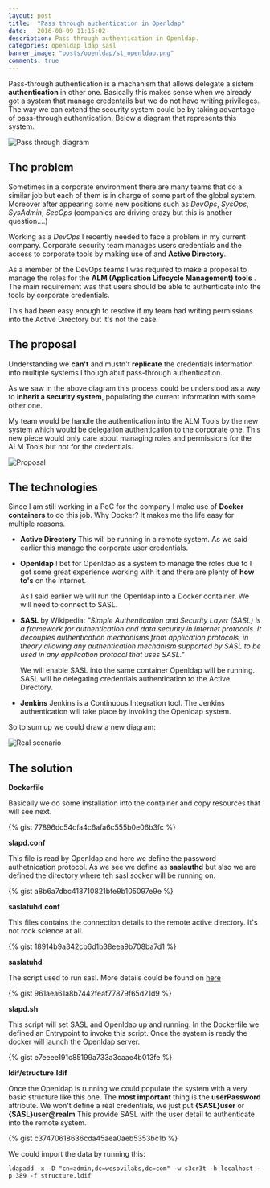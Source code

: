 ```yaml
---
layout: post
title:  "Pass through authentication in Openldap"
date:   2016-08-09 11:15:02
description: Pass through authentication in Openldap.
categories: openldap ldap sasl
banner_image: "posts/openldap/st_openldap.png"
comments: true
---
```



Pass-through authentication is a  machanism that allows delegate a sistem **authentication** in other one. Basically
this makes sense when we already got a system that manage credentails but we do not have writing privileges. The
 way we can extend the security system could be by taking advantage of pass-through authentication. Below a diagram that 
 represents this system.

![Pass through diagram](http://www.wesovilabs.com/assets/images/posts/openldap/pass-through-diagram.png)


## The problem

Sometimes in a corporate environment there are many teams that do a similar job but each of them is in charge of some part
 of the global system. Moreover after appearing some new positions such as *DevOps*, *SysOps*, *SysAdmin*, *SecOps* (companies are driving crazy but this is 
another question....)

Working as a *DevOps* I recently needed to face a problem in my current company. Corporate security team manages 
users credentials and the access to corporate tools by making use of and **Active Directory**. 

As a member of the DevOps teams I was required to make a proposal to manage the roles for the **ALM (Application Lifecycle Management) tools** .
The main requirement was that users should  be able to authenticate into the tools by corporate credentials.  

This had been easy enough to resolve if my team had writing permissions into the Active Directory but it's not the case. 

## The proposal

Understanding we **can't** and mustn't **replicate** the credentials information into multiple systems I though abut
  pass-through authentication. 
  
As we saw in the above diagram this process could be understood as a way to **inherit a security system**, 
  populating the current information with some other one. 
  
My team would be handle the authentication into the ALM Tools by the new system which would be delegation authentication
 to the corporate one. This new piece would only care about managing roles and permissions for the ALM Tools but not for the
 credentials.
 
![Proposal](http://www.wesovilabs.com/assets/images/posts/openldap/proposal.png)

## The technologies

Since I am still working in a PoC for the company I make use of **Docker containers** to do this job. Why Docker? It makes me the life easy 
for multiple reasons. 

- **Active Directory**
  This will be running in a remote system. As we said earlier this manage the corporate user credentials.

- **Openldap**
  I bet for Openldap as a system to manage the roles due to I got some great experience working with it and there are plenty of **how to's** on
  the Internet.

  As I said earlier we will run the Openldap into a Docker container. We will need to connect to SASL.

- **SASL**
  by Wikipedia: *"Simple Authentication and Security Layer (SASL) is a framework for authentication and data security in Internet protocols. It decouples authentication mechanisms from application protocols, in theory allowing any authentication mechanism supported by SASL to be used in any application protocol that uses SASL."* 

  We will enable SASL into the same container Openldap will be running.  SASL will be delegating credentials authentication to the Active Directory.

- **Jenkins**
  Jenkins is a Continuous Integration tool. The Jenkins authentication will take place by invoking the Openldap system.


So to sum up we could draw a new diagram:

![Real scenario](http://www.wesovilabs.com/assets/images/posts/openldap/scenario.png)


## The solution

**Dockerfile**

  Basically we do some installation into the container and copy resources that will see next. 

  {% gist 77896dc54cfa4c6afa6c555b0e06b3fc %}
  
  
**slapd.conf**

  This file is read by Openldap and here we define the password authetnication protocol. As we see we define as **saslauthd**
  but also we are defined the directory where teh sasl socker will be running on.

  {% gist a8b6a7dbc418710821bfe9b105097e9e %}
  
**saslatuhd.conf**
  
  This files contains the connection details to the remote active directory. It's not rock science at all. 
  
  {% gist 18914b9a342cb6d1b38eea9b708ba7d1 %}
  
**saslatuhd**

  The script used to run sasl.  More details could be found on [here](http://www.linuxcommand.org/man_pages/saslauthd8.html9)
  
  {% gist 961aea61a8b7442feaf77879f65d21d9 %}

**slapd.sh**

  This script  will set SASL and Openldap up and running. In the Dockerfile we defined an Entrypoint to invoke this script. Once the system is ready the docker will launch the Openldap server.

  {% gist e7eeee191c85199a733a3caae4b013fe %}

**ldif/structure.ldif**

  Once the Openldap is running we could populate the system with a very basic structure like this one. The **most important**
  thing is the **userPassword** attribute. We won't define a real credentials, we just put **{SASL}user** or **{SASL}user@realm**
  This provide SASL with the user detail to authenticate into the remote system.
  
  {% gist c37470618636cda45aea0aeb5353bc1b %}
  
  We could import the data by running this:
    
    ldapadd -x -D "cn=admin,dc=wesovilabs,dc=com" -w s3cr3t -h localhost -p 389 -f structure.ldif
  
  